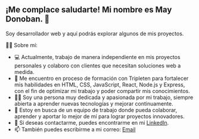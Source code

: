 ## ¡Me complace saludarte! Mi nombre es May Donoban. 👋 

<!--
**MayDonoban22/MayDonoban22** is a ✨ _special_ ✨ repository because its `README.md` (this file) appears on your GitHub profile. -->

Soy desarrollador web y aquí podrás explorar algunos de mis proyectos.

👨‍💻 Sobre mí:

- 💻 Actualmente, trabajo de manera independiente en mis proyectos personales y colaboro con clientes que necesitan soluciones web a medida.
- 🧗 Me encuentro en proceso de formación con Tripleten para fortalecer mis habilidades en HTML, CSS, JavaScript, React, Node.js y Express, con el fin de optimizar mi trabajo y poder 
  compartir mis conocimientos.
- 🏋️‍♂️ Soy una persona muy dedicada y apasionada por mi trabajo, siempre abierta a aprender nuevas tecnologías y mejorar continuamente.
- 🤔 Estoy en busca de un equipo de trabajo donde pueda colaborar, aprender y aportar lo mejor de mí para lograr proyectos innovadores.
- 💬 Si deseas contactarme, puedes encontrarme en mi [LinkedIn](https://www.linkedin.com/in/espitia-may-donoban/).
- 📫 También puedes escribirme a mi correo: [Email](rppride_2411@hotmail.com)



